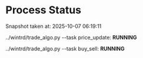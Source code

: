 # Process Status

Snapshot taken at: 2025-10-07 06:19:11

../wintrd/trade_algo.py --task price_update: **RUNNING**

../wintrd/trade_algo.py --task buy_sell: **RUNNING**

